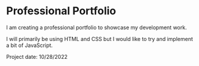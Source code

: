 # Professional Portfolio

I am creating a professional portfolio to showcase my development work.

I will primarily be using HTML and CSS but I would like to try and implement a bit of JavaScript.

Project date: 10/28/2022